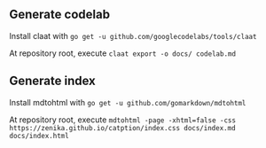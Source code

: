## Generate codelab

Install claat with `go get -u github.com/googlecodelabs/tools/claat`

At repository root, execute `claat export -o docs/ codelab.md`

## Generate index

Install mdtohtml with `go get -u github.com/gomarkdown/mdtohtml`

At repository root, execute `mdtohtml -page -xhtml=false -css https://zenika.github.io/catption/index.css docs/index.md docs/index.html`
